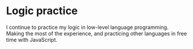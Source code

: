 <h1> Logic practice </h1> 

I continue to practice my logic in low-level language programming.</br>
Making the most of the experience, and practicing other languages in free time with JavaScript.
